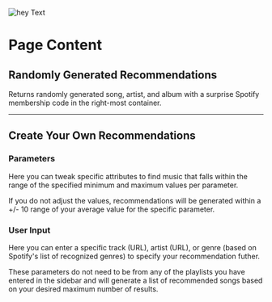 ![hey Text](https://media.giphy.com/media/X9P2aNxH2OOewR1YNw/giphy.gif)

# Page Content

## Randomly Generated Recommendations

Returns randomly generated song, artist, and album with a surprise Spotify membership code in the right-most container.

---

## Create Your Own Recommendations

### Parameters
Here you can tweak specific attributes to find music that falls within the range of the specified minimum and maximum values per parameter.

If you do not adjust the values, recommendations will be generated within a +/- 10 range of your average value for the specific parameter.

### User Input
Here you can enter a specific track (URL), artist (URL), or genre (based on Spotify's list of recognized genres) to specify your recommendation futher.

These parameters do not need to be from any of the playlists you have entered in the sidebar and will generate a list of recommended songs based on your desired maximum number of results.
